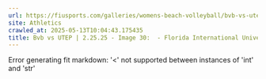 ```yaml
---
url: https://fiusports.com/galleries/womens-beach-volleyball/bvb-vs-utep-2-25-25/image-30/356/62710
site: Athletics
crawled_at: 2025-05-13T10:04:43.175435
title: Bvb vs UTEP | 2.25.25 - Image 30:  - Florida International University
---
```


Error generating fit markdown: '<' not supported between instances of 'int' and 'str'
